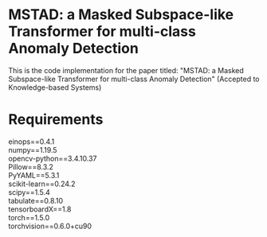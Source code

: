# MSTAD: a Masked Subspace-like Transformer for multi-class Anomaly Detection
This is the code implementation for the paper titled: "MSTAD: a Masked Subspace-like Transformer for multi-class Anomaly Detection" (Accepted to Knowledge-based Systems)

# Requirements
einops==0.4.1  
numpy==1.19.5  
opencv-python==3.4.10.37  
Pillow==8.3.2  
PyYAML==5.3.1  
scikit-learn==0.24.2  
scipy==1.5.4  
tabulate==0.8.10  
tensorboardX==1.8  
torch==1.5.0  
torchvision==0.6.0+cu90
